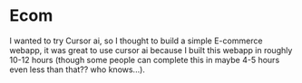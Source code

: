 # Ecom
I wanted to try Cursor ai, so I thought to build a simple E-commerce webapp, it was great to use cursor ai because I built this webapp in roughly 10-12 hours (though some people can complete this in maybe 4-5 hours even less than that?? who knows...).
